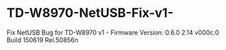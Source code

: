 # TD-W8970-NetUSB-Fix-v1-
Fix NetUSB Bug for TD-W8970 v1 - Firmware Version: 0.6.0 2.14 v000c.0 Build 150619 Rel.50856n
